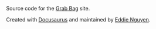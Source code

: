 Source code for the [Grab Bag](browngrabbag.github.io) site.

Created with [Docusaurus](docusaurus.io) and maintained by [Eddie Nguyen](github.com/eddien24).
